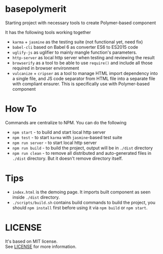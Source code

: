 # basepolymerit
Starting project with necessary tools to create Polymer-based component

It has the following tools working together

* `karma` + `jasmine` as the testing suite (not functional yet, need fix)
* `babel-cli` based on Babel 6 as converter ES6 to ES2015 code
* `uglify-js` as uglifier to mainly mangle function's parameters.
* `http-server` as local http server when testing and reviewing the result
* `browserify` as a tool to be able to use `require()` and include all those required in browser environment
* `vulcanize` + `cripser` as a tool to manage HTML import dependency into a single file, and JS code separator from HTML file into a separate file with compliant ensurer. This is specifically use with Polymer-based component

# How To
Commands are centralize to NPM. You can do the following

* `npm start` - to build and start local http server
* `npm test` - to start `karma` with `jasmine`-based test suite
* `npm run server` - to start local http server
* `npm run build` - to build the project, output will be in `./dist` directory
* `npm run clean` - to remove all distributed and auto-generated files in `./dist` directory. But it doesn't remove directory itself.

# Tips

* `index.html` is the demoing page. It imports built component as seen inside `./dist` directory.
* `./scripts/build.sh` contains build commands to build the project, you should `npm install` first before using it via `npm build` or `npm start`.

# LICENSE

It's based on MIT license.  
See [LICENSE](https://github.com/haxpor/basepolymerit/blob/master/LICENSE) for more information.
